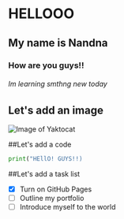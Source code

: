 # HELLOOO
## My name is Nandna
### How are you guys!!
###### Im learning smthng new today
## Let's add an image
![Image of Yaktocat](https://octodex.github.com/images/yaktocat.png)

##Let's add a code
```python 
print("HEllO! GUYS!!)
```
##Let's add a task list
- [x] Turn on GitHub Pages
- [ ] Outline my portfolio
- [ ] Introduce myself to the world
